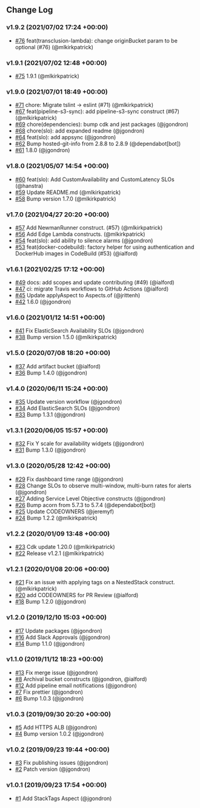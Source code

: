 ## Change Log

### v1.9.2 (2021/07/02 17:24 +00:00)
- [#76](https://github.com/ndlib/ndlib-cdk/pull/76) feat(transclusion-lambda): change originBucket param to be optional (#76) (@mlkirkpatrick)

### v1.9.1 (2021/07/02 12:48 +00:00)
- [#75](https://github.com/ndlib/ndlib-cdk/pull/75) 1.9.1 (@mlkirkpatrick)

### v1.9.0 (2021/07/01 18:49 +00:00)
- [#71](https://github.com/ndlib/ndlib-cdk/pull/71) chore: Migrate tslint -> eslint (#71) (@mlkirkpatrick)
- [#67](https://github.com/ndlib/ndlib-cdk/pull/67) feat(pipeline-s3-sync): add pipeline-s3-sync construct (#67) (@mlkirkpatrick)
- [#69](https://github.com/ndlib/ndlib-cdk/pull/69) chore(dependencies): bump cdk and jest packages (@jgondron)
- [#68](https://github.com/ndlib/ndlib-cdk/pull/68) chore(slo): add expanded readme (@jgondron)
- [#64](https://github.com/ndlib/ndlib-cdk/pull/64) feat(slo): add appsync (@jgondron)
- [#62](https://github.com/ndlib/ndlib-cdk/pull/62) Bump hosted-git-info from 2.8.8 to 2.8.9 (@dependabot[bot])
- [#61](https://github.com/ndlib/ndlib-cdk/pull/61) 1.8.0 (@jgondron)

### v1.8.0 (2021/05/07 14:54 +00:00)
- [#60](https://github.com/ndlib/ndlib-cdk/pull/60) feat(slo): Add CustomAvailability and CustomLatency SLOs (@hanstra)
- [#59](https://github.com/ndlib/ndlib-cdk/pull/59) Update README.md (@mlkirkpatrick)
- [#58](https://github.com/ndlib/ndlib-cdk/pull/58) Bump version 1.7.0 (@mlkirkpatrick)

### v1.7.0 (2021/04/27 20:20 +00:00)
- [#57](https://github.com/ndlib/ndlib-cdk/pull/57) Add NewmanRunner construct. (#57) (@mlkirkpatrick)
- [#56](https://github.com/ndlib/ndlib-cdk/pull/56) Add Edge Lambda constructs. (@mlkirkpatrick)
- [#54](https://github.com/ndlib/ndlib-cdk/pull/54) feat(slo): add ability to silence alarms (@jgondron)
- [#53](https://github.com/ndlib/ndlib-cdk/pull/53) feat(docker-codebuild): factory helper for using authentication and DockerHub images in CodeBuild (#53) (@ialford)

### v1.6.1 (2021/02/25 17:12 +00:00)
- [#49](https://github.com/ndlib/ndlib-cdk/pull/49) docs: add scopes and update contributing (#49) (@ialford)
- [#47](https://github.com/ndlib/ndlib-cdk/pull/47) ci: migrate Travis workflows to GitHub Actions (@ialford)
- [#45](https://github.com/ndlib/ndlib-cdk/pull/45) Update applyAspect to Aspects.of (@jrittenh)
- [#42](https://github.com/ndlib/ndlib-cdk/pull/42) 1.6.0 (@jgondron)

### v1.6.0 (2021/01/12 14:51 +00:00)
- [#41](https://github.com/ndlib/ndlib-cdk/pull/41) Fix ElasticSearch Availability SLOs (@jgondron)
- [#38](https://github.com/ndlib/ndlib-cdk/pull/38) Bump version 1.5.0 (@mlkirkpatrick)

### v1.5.0 (2020/07/08 18:20 +00:00)
- [#37](https://github.com/ndlib/ndlib-cdk/pull/37) Add artifact bucket (@ialford)
- [#36](https://github.com/ndlib/ndlib-cdk/pull/36) Bump 1.4.0 (@jgondron)

### v1.4.0 (2020/06/11 15:24 +00:00)
- [#35](https://github.com/ndlib/ndlib-cdk/pull/35) Update version workflow (@jgondron)
- [#34](https://github.com/ndlib/ndlib-cdk/pull/34) Add ElasticSearch SLOs (@jgondron)
- [#33](https://github.com/ndlib/ndlib-cdk/pull/33) Bump 1.3.1 (@jgondron)

### v1.3.1 (2020/06/05 15:57 +00:00)
- [#32](https://github.com/ndlib/ndlib-cdk/pull/32) Fix Y scale for availability widgets (@jgondron)
- [#31](https://github.com/ndlib/ndlib-cdk/pull/31) Bump 1.3.0 (@jgondron)

### v1.3.0 (2020/05/28 12:42 +00:00)
- [#29](https://github.com/ndlib/ndlib-cdk/pull/29) Fix dashboard time range (@jgondron)
- [#28](https://github.com/ndlib/ndlib-cdk/pull/28) Change SLOs to observe multi-window, multi-burn rates for alerts (@jgondron)
- [#27](https://github.com/ndlib/ndlib-cdk/pull/27) Adding Service Level Objective constructs (@jgondron)
- [#26](https://github.com/ndlib/ndlib-cdk/pull/26) Bump acorn from 5.7.3 to 5.7.4 (@dependabot[bot])
- [#25](https://github.com/ndlib/ndlib-cdk/pull/25) Update CODEOWNERS (@jeremyf)
- [#24](https://github.com/ndlib/ndlib-cdk/pull/24) Bump 1.2.2 (@mlkirkpatrick)

### v1.2.2 (2020/01/09 13:48 +00:00)
- [#23](https://github.com/ndlib/ndlib-cdk/pull/23) Cdk update 1.20.0 (@mlkirkpatrick)
- [#22](https://github.com/ndlib/ndlib-cdk/pull/22) Release v1.2.1 (@mlkirkpatrick)

### v1.2.1 (2020/01/08 20:06 +00:00)
- [#21](https://github.com/ndlib/ndlib-cdk/pull/21) Fix an issue with applying tags on a NestedStack construct. (@mlkirkpatrick)
- [#20](https://github.com/ndlib/ndlib-cdk/pull/20) add CODEOWNERS for PR Review (@ialford)
- [#18](https://github.com/ndlib/ndlib-cdk/pull/18) Bump 1.2.0 (@jgondron)

### v1.2.0 (2019/12/10 15:03 +00:00)
- [#17](https://github.com/ndlib/ndlib-cdk/pull/17) Update packages (@jgondron)
- [#16](https://github.com/ndlib/ndlib-cdk/pull/16) Add Slack Approvals (@jgondron)
- [#14](https://github.com/ndlib/ndlib-cdk/pull/14) Bump 1.1.0 (@jgondron)

### v1.1.0 (2019/11/12 18:23 +00:00)
- [#13](https://github.com/ndlib/ndlib-cdk/pull/13) Fix merge issue (@jgondron)
- [#8](https://github.com/ndlib/ndlib-cdk/pull/8) Archival bucket constructs (@jgondron, @ialford)
- [#12](https://github.com/ndlib/ndlib-cdk/pull/12) Add pipeline email notifications (@jgondron)
- [#7](https://github.com/ndlib/ndlib-cdk/pull/7) Fix prettier (@jgondron)
- [#6](https://github.com/ndlib/ndlib-cdk/pull/6) Bump 1.0.3 (@jgondron)

### v1.0.3 (2019/09/30 20:20 +00:00)
- [#5](https://github.com/ndlib/ndlib-cdk/pull/5) Add HTTPS ALB (@jgondron)
- [#4](https://github.com/ndlib/ndlib-cdk/pull/4) Bump version 1.0.2 (@jgondron)

### v1.0.2 (2019/09/23 19:44 +00:00)
- [#3](https://github.com/ndlib/ndlib-cdk/pull/3) Fix publishing issues (@jgondron)
- [#2](https://github.com/ndlib/ndlib-cdk/pull/2) Patch version (@jgondron)

### v1.0.1 (2019/09/23 17:54 +00:00)
- [#1](https://github.com/ndlib/ndlib-cdk/pull/1) Add StackTags Aspect (@jgondron)